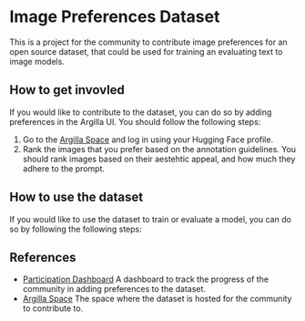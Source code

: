 # Image Preferences Dataset

This is a project for the community to contribute image preferences for an open source dataset, that could be used for training an evaluating text to image models.

## How to get invovled

If you would like to contribute to the dataset, you can do so by adding preferences in the Argilla UI. You should follow the following steps:

1. Go to the [Argilla Space](https://huggingface.co/spaces/DIBT/image-preferences-argilla) and log in using your Hugging Face profile.
2. Rank the images that you prefer based on the annotation guidelines. You should rank images based on their aestehtic appeal, and how much they adhere to the prompt.

## How to use the dataset

If you would like to use the dataset to train or evaluate a model, you can do so by following the following steps:

<!-- TODO: add usage steps -->

<!-- TODO: add code snippet -->

## References

- [Participation Dashboard](https://huggingface.co/spaces/DIBT/argilla-image-preference-leaderboard) A dashboard to track the progress of the community in adding preferences to the dataset.
- [Argilla Space](https://huggingface.co/spaces/DIBT/image-preferences-argilla) The space where the dataset is hosted for the community to contribute to.

